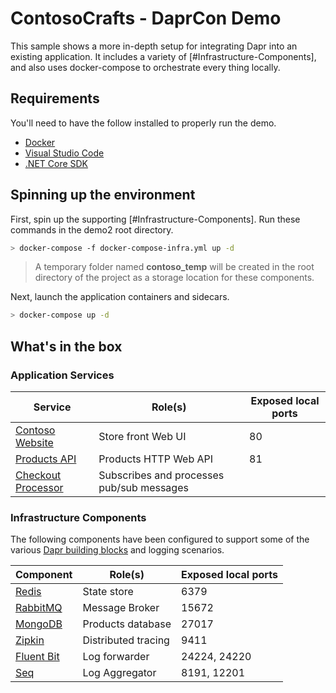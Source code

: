 # ContosoCrafts - DaprCon Demo

This sample shows a more in-depth setup for integrating Dapr into an existing application. It includes a variety of [#Infrastructure-Components], and also uses docker-compose to orchestrate every thing locally.

## Requirements

You'll need to have the follow installed to properly run the demo.

- [Docker](https://www.docker.com/get-started)
- [Visual Studio Code](https://code.visualstudio.com/Download)
- [.NET Core SDK](https://dotnet.microsoft.com/download)

## Spinning up the environment

First, spin up the supporting [#Infrastructure-Components]. Run these commands in the demo2 root directory.

```bash
> docker-compose -f docker-compose-infra.yml up -d
```

> A temporary folder named **contoso_temp** will be created in the root directory of the project as a storage location for these components.

Next, launch the application containers and sidecars.

```bash
> docker-compose up -d
```

## What's in the box

### Application Services

Service   | Role(s) | Exposed local ports
----------|---------|----------------------------------------
[Contoso Website](src/ContosoCrafts.WebSite) | Store front Web UI | 80
[Products API](src/ContosoCrafts.ProductsApi) | Products HTTP Web API | 81
[Checkout Processor](src/ContosoCrafts.CheckoutProcessor) | Subscribes and processes pub/sub messages |

### Infrastructure Components

The following components have been configured to support some of the various [Dapr building blocks](https://docs.dapr.io/developing-applications/building-blocks/) and logging scenarios.

Component | Role(s) | Exposed local ports
----------|---------|----------------------------------------
[Redis](https://redis.io/)| State store | 6379
[RabbitMQ](https://www.rabbitmq.com/)| Message Broker | 15672
[MongoDB](https://docs.mongodb.com/)| Products database | 27017
[Zipkin](https://zipkin.io/)| Distributed tracing | 9411
[Fluent Bit](https://fluentbit.io/)| Log forwarder | 24224, 24220
[Seq](https://datalust.co/seq)  | Log Aggregator | 8191, 12201
